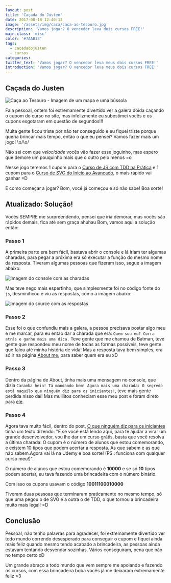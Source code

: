 ```yaml
---
layout: post
title: 'Caçada do Justen'
date: 2017-08-18 12:40:13
image: '/assets/img/caca/caca-ao-tesouro.jpg'
description: 'Vamos jogar? O vencedor leva dois cursos FREE!'
main-class: 'misc'
color: '#7AAB13'
tags:
  - cacadadojusten
  - cursos
categories:
twitter_text: 'Vamos jogar? O vencedor leva meus dois cursos FREE!'
introduction: 'Vamos jogar? O vencedor leva meus dois cursos FREE!'
---
```


## Caçada do Justen

![Caça ao Tesouro - Imagem de um mapa e uma bússola](/assets/img/caca/caca-ao-tesouro.jpg)

Fala pessoal, ontem foi extremamente divertido ver a galera doida caçando o cupom do curso no site, mas infelizmente eu subestimei vocês e os cupons esgotaram em questão de segundos!!!

Muita gente ficou triste por não ter conseguido e eu fiquei triste porque queria brincar mais tempo, então o que eu pensei? Vamos fazer mais um jogo! \o/\o/

Não sei com que _velocidade_ vocês vão fazer esse joguinho, mas espero que demore um pouquinho mais que o outro pelo menos =o

Nesse jogo teremos 1 cupom para o [Curso de JS com TDD na Prática](https://www.udemy.com/js-com-tdd-na-pratica/?couponCode=PROMOAGO21) e 1 cupom para o [Curso de SVG do Início ao Avançado](https://www.udemy.com/aprendendo-svg-do-inicio-ao-avancado/learn/v4/?couponCode=PROMOAGO21), o mais rápido vai ganhar =D

E como começar a jogar? Bom, você já começou e só não sabe! Boa sorte!

## Atualizado: Solução!

Vocês SEMPRE me surpreendendo, pensei que iria demorar, mas vocês são rápidos demais, fica até sem graça ahuhau
Bom, vamos aqui a solução então:

### Passo 1

A primeira parte era bem fácil, bastava abrir o console e lá iriam ter algumas charadas, para pegar a próxima era só executar a função do mesmo nome da resposta. Tiveram algumas pessoas que fizeram isso, segue a imagem abaixo:

![Imagem do console com as charadas](/assets/img/caca/console.png)

Mas teve nego mais espertinho, que simplesmente foi no código fonte do `js`, desminificou e viu as respostas, como a imagem abaixo:

![Imagem do source com as respostas](/assets/img/caca/source.png)

### Passo 2

Esse foi o que confundiu mais a galera, a pessoa precisava postar algo meu e me marcar, para eu então dar a charada que era: `Quem sou eu? Corra atrás e ganhe mais uma dica.` Teve gente que me chamou de Batman, teve gente que respondeu meu nome de todas as formas possíveis, teve gente que falou até minha história de vida! Mas a resposta tava bem simples, era só ir na página [About me](https://willianjusten.com.br/about/), para saber quem era eu xD

### Passo 3

Dentro da página de About, tinha mais uma mensagem no console, que dizia `Caramba hein! Tá mandando bem! Agora mais uma charada: O segredo está naquilo que ninguém diz para os iniciantes!`, teve mais gente perdida nisso daí! Mas muiiiitos conheciam esse meu post e foram direto para [ele](https://willianjusten.com.br/o-que-ninguem-diz-para-iniciantes/).

### Passo 4

Agora tava muito fácil, dentro do post, [O que ninguém diz para os iniciantes](https://willianjusten.com.br/o-que-ninguem-diz-para-iniciantes/) tinha um texto dizendo: "E se você está lendo aqui, para te ajudar a virar um grande desenvolvedor, vou lhe dar um curso grátis, basta que você resolva a última charada: O cupom é o número de alunos que estou comemorando, e existem 10 tipos que podem acertar a resposta. As que sabem e as que não sabem.Agora vai lá na Udemy e boa sorte! (PS.: funciona com qualquer curso meu!)".

O número de alunos que estou comemorando é **10000** e se só **10** tipos podem acertar, eu tava fazendo uma brincadeira com o número binário.

Com isso os cupons usavam o código **10011100010000**

Tiveram duas pessoas que terminaram praticamente no mesmo tempo, só que uma pegou o de SVG e a outra o de TDD, o que tornou a brincadeira muito mais legal! =D

## Conclusão

Pessoal, não tenho palavras para agradecer, foi extremamente divertido ver todo mundo correndo desesperado para conseguir o cupom e fiquei ainda mais feliz quando mesmo tendo acabado a brincadeira, as pessoas ainda estavam tentando desvendar sozinhas. Vários conseguiram, pena que não no tempo certo xD

Um grande abraço a todo mundo que vem sempre me apoiando e fazendo os cursos, com essa brincadeira boba vocês já me deixaram extremamente feliz <3
